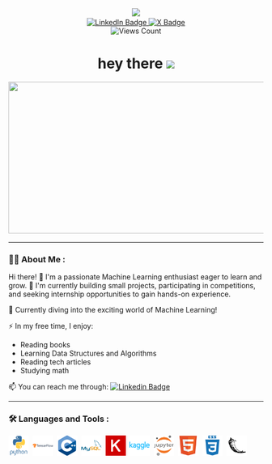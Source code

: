 <div id="header" align="center">
  <img src="https://i.giphy.com/media/v1.Y2lkPTc5MGI3NjExYzkxc3kwaXlwcWJuMnBxbG8zbHpiZzFkYzR3ejZ6ODV1dGt3cTlnOSZlcD12MV9pbnRlcm5hbF9naWZfYnlfaWQmY3Q9Zw/bGgsc5mWoryfgKBx1u/giphy.gif" width="150"/>
</div>

<div id="badges" align="center">
  <a href="https://www.linkedin.com/in/priyadarshi-kumar-092388264/">
    <img src="https://img.shields.io/badge/LinkedIn-blue?logo=linkedin&logoColor=white&style=for-the-badge" alt="LinkedIn Badge"/>
  </a>
  <a href="https://x.com/BATMAN28535944">
    <img src="https://img.shields.io/twitter/url/https/twitter.com/cloudposse.svg?style=social" alt="X Badge"/>
  </a>
</div>

<div id="views-count" align="center">
  <img src="https://komarev.com/ghpvc/?username=priyadarshi2022-max&style=flat-square&color=blue" alt="Views Count"/>
</div>

<h1 align="center">
  hey there
  <img src="https://media.giphy.com/media/hvRJCLFzcasrR4ia7z/giphy.gif" width="30px"/>
</h1>
<div align="center">
  <img src="https://media.giphy.com/media/dWesBcTLavkZuG35MI/giphy.gif" width="600" height="300"/>
</div>

---

### :man_technologist: About Me :

Hi there! 👋 I'm a passionate Machine Learning enthusiast eager to learn and grow. 🌱 I'm currently building small projects, participating in competitions, and seeking internship opportunities to gain hands-on experience.

🌱 Currently diving into the exciting world of Machine Learning!

⚡ In my free time, I enjoy:
   *  Reading books
   *  Learning Data Structures and Algorithms
   *  Reading tech articles
   *  Studying math

📫 You can reach me through:  [![Linkedin Badge](https://img.shields.io/badge/-LinkedIn-blue?style=flat&logo=Linkedin&logoColor=white)](www.linkedin.com/in/yashmehta18)

---

### :hammer_and_wrench: Languages and Tools :
<div id="tools">
  <img src="https://github.com/devicons/devicon/blob/master/icons/python/python-original-wordmark.svg" title="python" alt="python" width="40" height="40"/>&nbsp;
  <img src="https://github.com/devicons/devicon/blob/master/icons/tensorflow/tensorflow-original-wordmark.svg" title="tensforflow" alt="tensforflow" width="40" height="40"/>&nbsp;
  <img src="https://github.com/devicons/devicon/blob/master/icons/cplusplus/cplusplus-original.svg" title="cplusplus" alt="cpp" width="40" height="40"/>&nbsp;
  <img src="https://github.com/devicons/devicon/blob/master/icons/mysql/mysql-original-wordmark.svg" title="mysql" alt="mysql" width="40" height="40"/>&nbsp;
  <img src="https://github.com/devicons/devicon/blob/master/icons/keras/keras-original.svg" title="keras" alt="keras" width="40" height="40"/>&nbsp;
  <img src="https://github.com/devicons/devicon/blob/master/icons/kaggle/kaggle-original-wordmark.svg" title="kaggle" alt="kaggle" width="40" height="40"/>&nbsp;
  <img src="https://github.com/devicons/devicon/blob/master/icons/jupyter/jupyter-original-wordmark.svg" title="jupyter" alt="jupyter" width="40" height="40"/>&nbsp;
  <img src="https://github.com/devicons/devicon/blob/master/icons/html5/html5-original.svg" title="HTML" alt="HTML5" width="40" height="40"/>&nbsp;
  <img src="https://github.com/devicons/devicon/blob/master/icons/css3/css3-plain-wordmark.svg" title="CSS" alt="CSS3" width="40" height="40"/>&nbsp;
  <img src="https://github.com/devicons/devicon/blob/master/icons/flask/flask-original.svg" title="Flask" alt="Flask" width="40" height="40"/>&nbsp;
</div>


